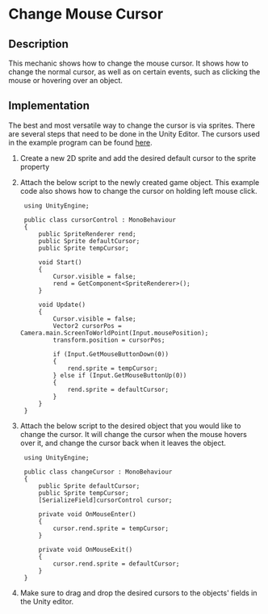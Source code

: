 # Change Mouse Cursor

## Description
This mechanic shows how to change the mouse cursor. It shows how to change the normal cursor, as well as on certain events, such as
clicking the mouse or hovering over an object.

## Implementation
The best and most versatile way to change the cursor is via sprites. There are several steps that need to be done in the Unity Editor.
The cursors used in the example program can be found [here](https://assetstore.unity.com/packages/2d/gui/icons/pixel-cursors-109256#reviews).

1. Create a new 2D sprite and add the desired default cursor to the sprite property
2. Attach the below script to the newly created game object. This example code also shows how to change the cursor on holding left mouse click.

        using UnityEngine;

        public class cursorControl : MonoBehaviour
        {
            public SpriteRenderer rend;
            public Sprite defaultCursor;
            public Sprite tempCursor;

            void Start()
            {
                Cursor.visible = false;
                rend = GetComponent<SpriteRenderer>();
            }

            void Update()
            {
                Cursor.visible = false;
                Vector2 cursorPos = Camera.main.ScreenToWorldPoint(Input.mousePosition);
                transform.position = cursorPos;

                if (Input.GetMouseButtonDown(0))
                {
                    rend.sprite = tempCursor;
                } else if (Input.GetMouseButtonUp(0))
                {
                    rend.sprite = defaultCursor;
                }
            }
        }
3. Attach the below script to the desired object that you would like to change the cursor. It will change the cursor when the mouse hovers over it, and change the cursor back when it leaves the object. 

        using UnityEngine;

        public class changeCursor : MonoBehaviour
        {
            public Sprite defaultCursor;
            public Sprite tempCursor;
            [SerializeField]cursorControl cursor;

            private void OnMouseEnter()
            {
                cursor.rend.sprite = tempCursor;
            }

            private void OnMouseExit()
            {
                cursor.rend.sprite = defaultCursor;
            }
        }

4. Make sure to drag and drop the desired cursors to the objects' fields in the Unity editor.